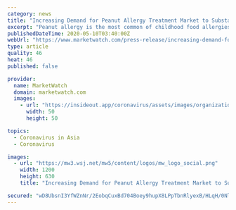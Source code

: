 ```yaml
---
category: news
title: "Increasing Demand for Peanut Allergy Treatment Market to Substantially Surge the Revenues Through the COVID-19 Lockdown Phase and Forecast 2019-2029"
excerpt: "Peanut allergy is the most common of childhood food allergies. Around 2.5% of children suffered from peanut allergy in the"
publishedDateTime: 2020-05-10T03:40:00Z
webUrl: "https://www.marketwatch.com/press-release/increasing-demand-for-peanut-allergy-treatment-market-to-substantially-surge-the-revenues-through-the-covid-19-lockdown-phase-and-forecast-2019-2029-2020-04-24"
type: article
quality: 46
heat: 46
published: false

provider:
  name: MarketWatch
  domain: marketwatch.com
  images:
    - url: "https://insideout.app/coronavirus/assets/images/organizations/marketwatch.com-50x50.jpg"
      width: 50
      height: 50

topics:
  - Coronavirus in Asia
  - Coronavirus

images:
  - url: "https://mw3.wsj.net/mw5/content/logos/mw_logo_social.png"
    width: 1200
    height: 630
    title: "Increasing Demand for Peanut Allergy Treatment Market to Substantially Surge the Revenues Through the COVID-19 Lockdown Phase and Forecast 2019-2029"

secured: "wD8UbsnI3YfWZnNr/2EobqCuxBd704Boey9hupX8LPpTbnRlyexB/HLqH/0Nl3qte0VFOXLmOHH5oQk9tiYDWXJI7wasnEHKB/FSxuzk8VY633OBvrt5So45GHPDjeCLXFRT1bv91auZZZ0wYJCQ47biaPOzwMWMdyOh1TpsOlJhF9en9rlsnO0td24d7L7B6BkE240YNWz5rCaG0xnDemZx26RK91912vQnxlpW378Lay+lC3Whlk8NnzyNQ9FOAubPHwCN7fOTQl43lLm7akhiS7S8cSyPNA4IU8I+xllFjsvEq9nxg9Z0CxtZl8he;0eeCfMKMIUpMLyfaAgY+SQ=="
---
```


